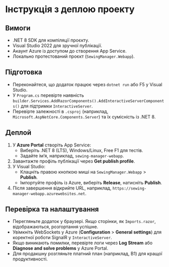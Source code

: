 # Інструкція з деплою проекту

## Вимоги
- .NET 8 SDK для компіляції проєкту.
- Visual Studio 2022 для зручної публікації.
- Акаунт Azure із доступом до створення App Service.
- Локально протестований проєкт (`SewingManager.Webapp`).

## Підготовка
- Переконайтеся, що додаток працює через `dotnet run` або F5 у Visual Studio.
- У `Program.cs` перевірте наявність `builder.Services.AddRazorComponents().AddInteractiveServerComponents()` для підтримки `InteractiveServer`.
- Перевірте залежності в `.csproj` (наприклад, `Microsoft.AspNetCore.Components.Server`) та їх сумісність із .NET 8.

## Деплой
1. У **Azure Portal** створіть App Service:
   - Виберіть .NET 8 (LTS), Windows/Linux, Free F1 для тестів.
   - Задайте ім’я, наприклад, `sewing-manager-webapp`.
2. Завантажте профіль публікації через **Get publish profile**.
3. У Visual Studio:
   - Клацніть правою кнопкою миші на `SewingManager.Webapp` > **Publish**.
   - Імпортуйте профіль із Azure, виберіть **Release**, натисніть **Publish**.
4. Після завершення відкрийте URL, наприклад, `https://sewing-manager-webapp.azurewebsites.net`.

## Перевірка та налаштування
- Перегляньте додаток у браузері. Якщо сторінки, як `Imports.razor`, відображаються, розгортання успішне.
- Увімкніть WebSockets у Azure (**Configuration** > **General settings**) для коректної роботи SignalR у `InteractiveServer`.
- Якщо виникають помилки, перевірте логи через **Log Stream** або **Diagnose and solve problems** у Azure Portal.
- Для продакшну розгляньте платний план (наприклад, B1) для кращої продуктивності.
